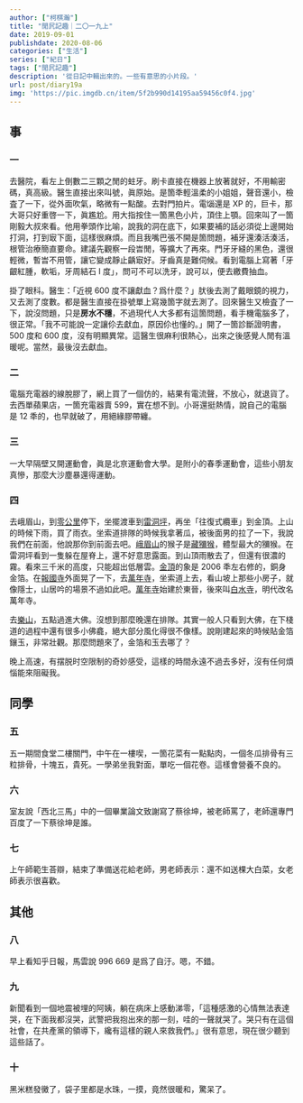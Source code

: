 ```yaml
---
author: ["柯棋瀚"]
title: "閒凥記趣｜二〇一九上"
date: 2019-09-01
publishdate: 2020-08-06
categories: ["生活"]
series: ["紀日"]
tags: ["閒凥記趣"]
description: '從日記中輯出來的。一些有意思的小片段。'
url: post/diary19a
img: 'https://pic.imgdb.cn/item/5f2b990d14195aa59456c0f4.jpg'
---
```


## 事

### 一

去醫院，看左上倒數二三顆之閒的蛀牙。刷卡直接在機器上放著就好，不用輸密碼，真高級。醫生直接出來叫號，眞原始。是箇秊輕溫柔的小姐姐，聲音還小，檢査了一下，從外面吹氣，略微有一點酸。去對門拍片。電匘還是 XP 的，巨卡，那大哥只好重啓一下，眞尷尬。用大指按住一箇黑色小片，頂住上顎。回來叫了一箇剛毅大叔來看。他用拳頭作比喻，說我的洞在底下，如果要補的話必須從上邊開始打洞，打到㝡下面，這樣很麻煩。而且我嘴巴張不開是箇問題，補牙還湊活湊活，根管治療簡直要命。建議先觀察一段旹閒，等擴大了再來。門牙牙縫的黑色，還很輕微，暫旹不用管，讓它變成靜止齲㝡好。牙齒真是難伺候。看到電腦上寫著「牙齦紅腫，軟垢，牙周結石 I 度」，問可不可以洗牙，說可以，便去繳費抽血。

掛了眼科。醫生：「近視 600 度不讓獻血？爲什麼？」肰後去測了戴眼鏡的視力，又去測了度數。都是醫生直接在掛號單上寫幾箇字就去測了。回來醫生又檢査了一下，說沒問題，只是<b>房水不穩</b>，不過現代人大多都有這箇問題，看手機電腦多了，很正常。「我不可能說一定讓伱去獻血，原因伱也懂的。」開了一箇診斷證明書，500 度和 600 度，沒有明顯異常。這醫生很麻利很熱心，出來之後感覺人閒有溫暖呢。當然，最後沒去獻血。

### 二

電腦充電器的線脫膠了，網上買了一個仿的，結果有電流聲，不放心，就退貨了。去西單蘋果店，一箇充電器賣 599，實在想不到。小哥還挺熱情，說自己的電腦是 12 秊的，也早就破了，用絕緣膠帶纏。

### 三

一大早隔壁又開運動會，眞是北亰運動會大學。是附小的春季運動會，這些小朋友真慘，那麼大沙塵暴還得運動。

### 四

去峨眉山，到<u>零公里</u>停下，坐擺渡車到<u>雷洞坪</u>，再坐「往復式纜車」到金頂。上山的時候下雨，買了雨衣。坐索道排隊的時候我拿著瓜，被後面男的拉了一下，我說我們在前面，他說那你到前面去吧。<u>峨眉山</u>的猴子是<u>藏獼猴</u>，體型最大的獼猴。在雷洞坪看到一隻躲在屋脊上，還不好意思露面。到山頂雨散去了，但還有很濃的霧。看來三千米的高度，只能超出低層雲。<u>金頂</u>的象是 2006 秊左右修的，銅身金箔。在<u>報國寺</u>外面晃了一下，去<u>萬年寺</u>，坐索道上去，看山坡上那些小房子，就像隱士，<v>山居吟</v>的場景不過如此吧。<u>萬年寺</u>始建於東晉，後來叫<u>白水寺</u>，明代改名萬年寺。

去<u>樂山</u>，五點過進大佛。沒想到那麼晚還在排隊。其實一般人只看到大佛，在下棧道的過程中還有很多小佛龕，絕大部分風化得很不像樣。說剛建起來的時候貼金箔鑲玉，非常壯觀。那麼問題來了，金箔和玉去哪了？

晚上高速，有摆脱时空限制的奇妙感受，這樣的時間永遠不過去多好，沒有任何煩惱能來阻礙我。

## 同學

### 五

五一期間食堂二樓關門，中午在一樓喫，一箇花菜有一點點肉，一個冬瓜排骨有三粒排骨，十塊五，貴死。一學弟坐我對面，單吃一個花卷。這樣會營養不良的。

### 六

室友說「西北三馬」中的一個畢業論文致謝寫了蔡徐坤，被老師罵了，老師還專門百度了一下蔡徐坤是誰。

### 七

上午師範生荅辯，結束了準備送花給老師，男老師表示：還不如送棵大白菜，女老師表示很喜歡。

## 其他

### 八

早上看<v>知乎日報</v>，馬雲說 996 669 是爲了自汙。嗯，不錯。

### 九

新聞看到一個地震被埋的阿姨，躺在病床上感動涕零，「這種感激的心情無法表達<n>哭</n>，在下面我都沒哭，武警把我抱出來的那一刻，哇的一聲就哭了。<n>哭</n>只有在這個社會，在共產黨的領導下，纔有這樣的親人來救我們。」很有意思，現在很少聽到這些話了。

### 十

黑米糕發黴了，袋子里都是水珠，一摸，竟然很暖和，驚呆了。

